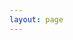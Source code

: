 ```yaml
---
layout: page
---
```

<script setup>
import MobileFilterPosts from '../.vitepress/theme/views/mobileFilterPosts.vue'
</script>
<MobileFilterPosts/>
